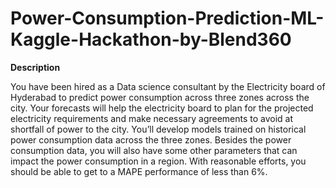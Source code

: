 # Power-Consumption-Prediction-ML-Kaggle-Hackathon-by-Blend360
**Description**

You have been hired as a Data science consultant by the Electricity board of Hyderabad to predict power consumption across three zones across the city. Your forecasts will help the electricity board to plan for the projected electricity requirements and make necessary agreements to avoid at shortfall of power to the city. You’ll develop models trained on historical power consumption data across the three zones. Besides the power consumption data, you will also have some other parameters that can impact the power consumption in a region. With reasonable efforts, you should be able to get to a MAPE performance of less than 6%.
